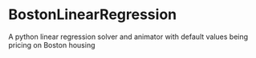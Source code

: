 # BostonLinearRegression
A python linear regression solver and animator with default values being pricing on Boston housing
